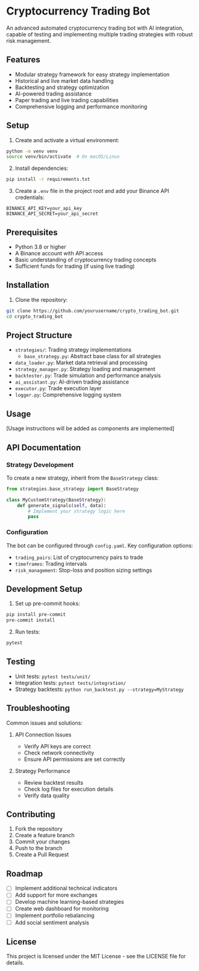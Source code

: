 # Cryptocurrency Trading Bot

An advanced automated cryptocurrency trading bot with AI integration, capable of testing and implementing multiple trading strategies with robust risk management.

## Features

- Modular strategy framework for easy strategy implementation
- Historical and live market data handling
- Backtesting and strategy optimization
- AI-powered trading assistance
- Paper trading and live trading capabilities
- Comprehensive logging and performance monitoring

## Setup

1. Create and activate a virtual environment:
```bash
python -m venv venv
source venv/bin/activate  # On macOS/Linux
```

2. Install dependencies:
```bash
pip install -r requirements.txt
```

3. Create a `.env` file in the project root and add your Binance API credentials:
```
BINANCE_API_KEY=your_api_key
BINANCE_API_SECRET=your_api_secret
```

## Prerequisites

- Python 3.8 or higher
- A Binance account with API access
- Basic understanding of cryptocurrency trading concepts
- Sufficient funds for trading (if using live trading)

## Installation

1. Clone the repository:
```bash
git clone https://github.com/yourusername/crypto_trading_bot.git
cd crypto_trading_bot
```

## Project Structure

- `strategies/`: Trading strategy implementations
  - `base_strategy.py`: Abstract base class for all strategies
- `data_loader.py`: Market data retrieval and processing
- `strategy_manager.py`: Strategy loading and management
- `backtester.py`: Trade simulation and performance analysis
- `ai_assistant.py`: AI-driven trading assistance
- `executor.py`: Trade execution layer
- `logger.py`: Comprehensive logging system

## Usage

[Usage instructions will be added as components are implemented]

## API Documentation

### Strategy Development
To create a new strategy, inherit from the `BaseStrategy` class:

```python
from strategies.base_strategy import BaseStrategy

class MyCustomStrategy(BaseStrategy):
    def generate_signals(self, data):
        # Implement your strategy logic here
        pass
```

### Configuration
The bot can be configured through `config.yaml`. Key configuration options:
- `trading_pairs`: List of cryptocurrency pairs to trade
- `timeframes`: Trading intervals
- `risk_management`: Stop-loss and position sizing settings

## Development Setup

1. Set up pre-commit hooks:
```bash
pip install pre-commit
pre-commit install
```

2. Run tests:
```bash
pytest
```

## Testing

- Unit tests: `pytest tests/unit/`
- Integration tests: `pytest tests/integration/`
- Strategy backtests: `python run_backtest.py --strategy=MyStrategy`

## Troubleshooting

Common issues and solutions:
1. API Connection Issues
   - Verify API keys are correct
   - Check network connectivity
   - Ensure API permissions are set correctly

2. Strategy Performance
   - Review backtest results
   - Check log files for execution details
   - Verify data quality

## Contributing

1. Fork the repository
2. Create a feature branch
3. Commit your changes
4. Push to the branch
5. Create a Pull Request

## Roadmap

- [ ] Implement additional technical indicators
- [ ] Add support for more exchanges
- [ ] Develop machine learning-based strategies
- [ ] Create web dashboard for monitoring
- [ ] Implement portfolio rebalancing
- [ ] Add social sentiment analysis

## License

This project is licensed under the MIT License - see the LICENSE file for details.
